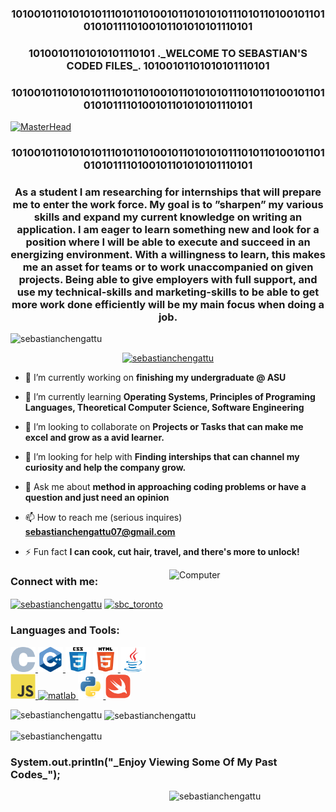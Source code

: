<h3 align="center"> 1010010110101010111010110100101101010101110101101001011010101011110100101101010101110101 </h3>
<h3 align="center"> 10100101101010101110101  ._WELCOME TO SEBASTIAN'S CODED FILES_.  10100101101010101110101 </h3>
<h3 align="center"> 1010010110101010111010110100101101010101110101101001011010101011110100101101010101110101 </h3>

[![MasterHead](https://developers.giphy.com/branch/master/static/api-c99e353f761d318322c853c03ebcf21b.gif)](https://SebastianChengattu.github.io)
<h3 align="center"> 1010010110101010111010110100101101010101110101101001011010101011110100101101010101110101 </h3>
<h3 align="center">As a student I am researching for internships that will prepare me to enter the work force. My goal is to ”sharpen” my various skills and expand my current knowledge on writing an application. I am eager to learn something new and look for a position where I will be able to execute and succeed in an energizing environment. With a willingness to learn, this makes me an asset for teams or to work unaccompanied on given projects. Being able to give employers with full support, and use my technical-skills and marketing-skills to be able to get more work done efficiently will be my main focus when doing a job.</h3>


<p align="left"> <img src="https://komarev.com/ghpvc/?username=sebastianchengattu&label=Profile%20views&color=0e75b6&style=flat" alt="sebastianchengattu" /> </p>

<p align="center"> <a href="https://github.com/ryo-ma/github-profile-trophy"><img src="https://github-profile-trophy.vercel.app/?username=sebastianchengattu" alt="sebastianchengattu" /></a> </p>



- 🔭 I’m currently working on **finishing my undergraduate @ ASU**

- 🌱 I’m currently learning **Operating Systems, Principles of Programing Languages, Theoretical Computer Science, Software Engineering**

- 👯 I’m looking to collaborate on **Projects or Tasks that can make me excel and grow as a avid learner.**

- 🤝 I’m looking for help with **Finding interships that can channel my curiosity and help the company grow.**

- 💬 Ask me about **method in approaching coding problems or have a question and just need an opinion**

- 📫 How to reach me (serious inquires) **sebastianchengattu07@gmail.com**

- ⚡ Fun fact **I can cook, cut hair, travel, and there's more to unlock!**

<p><img align="right" src="https://i.pinimg.com/originals/8b/35/fe/8b35fef55fba1a201c9c7a11d3ec3d64.gif" width="250" height="150" alt="Computer" /></p>

<h3 align="left">Connect with me:</h3>
<p align="left">
<a href="https://linkedin.com/in/sebastianchengattu" target="blank"><img align="center" src="https://cdn.jsdelivr.net/npm/simple-icons@3.0.1/icons/linkedin.svg" alt="sebastianchengattu" height="30" width="40" /></a>
<a href="https://instagram.com/sbc_toronto" target="blank"><img align="center" src="https://cdn.jsdelivr.net/npm/simple-icons@3.0.1/icons/instagram.svg" alt="sbc_toronto" height="30" width="40" /></a>
</p>

<h3 align="left">Languages and Tools:</h3>
<p align="left"> <a href="https://www.cprogramming.com/" target="_blank"> <img src="https://raw.githubusercontent.com/devicons/devicon/master/icons/c/c-original.svg" alt="c" width="40" height="40"/> </a> <a href="https://www.w3schools.com/cpp/" target="_blank"> <img src="https://raw.githubusercontent.com/devicons/devicon/master/icons/cplusplus/cplusplus-original.svg" alt="cplusplus" width="40" height="40"/> </a> <a href="https://www.w3schools.com/css/" target="_blank"> <img src="https://raw.githubusercontent.com/devicons/devicon/master/icons/css3/css3-original-wordmark.svg" alt="css3" width="40" height="40"/> </a> <a href="https://www.w3.org/html/" target="_blank"> <img src="https://raw.githubusercontent.com/devicons/devicon/master/icons/html5/html5-original-wordmark.svg" alt="html5" width="40" height="40"/> </a> <a href="https://www.java.com" target="_blank"> <img src="https://raw.githubusercontent.com/devicons/devicon/master/icons/java/java-original.svg" alt="java" width="40" height="40"/> </a> <a href="https://developer.mozilla.org/en-US/docs/Web/JavaScript" target="_blank"> <img src="https://raw.githubusercontent.com/devicons/devicon/master/icons/javascript/javascript-original.svg" alt="javascript" width="40" height="40"/> </a> <a href="https://www.mathworks.com/" target="_blank"> <img src="https://raw.githubusercontent.com/simple-icons/simple-icons/master/icons/mathworks.svg" alt="matlab" width="40" height="40"/> </a> <a href="https://www.python.org" target="_blank"> <img src="https://raw.githubusercontent.com/devicons/devicon/master/icons/python/python-original.svg" alt="python" width="40" height="40"/> </a> <a href="https://developer.apple.com/swift/" target="_blank"> <img src="https://raw.githubusercontent.com/devicons/devicon/master/icons/swift/swift-original.svg" alt="swift" width="40" height="40"/> </a> </p>

<p><img align="left" src="https://github-readme-stats.vercel.app/api/top-langs?username=sebastianchengattu&show_icons=true&locale=en&layout=compact" alt="sebastianchengattu" /></p>

<p>&nbsp;<img align="center" src="https://github-readme-stats.vercel.app/api?username=sebastianchengattu&show_icons=true&locale=en" alt="sebastianchengattu" /></p>


<p><img align="center" src="https://github-readme-streak-stats.herokuapp.com/?user=sebastianchengattu&" alt="sebastianchengattu" /></p>

<h3 align="left"> System.out.println("_Enjoy Viewing Some Of My Past Codes_");  </h3>

<p><img align="right" src="https://i.pinimg.com/originals/63/cb/25/63cb25e70551ef00f69816fb0464e82f.png" width="250" height="120" alt="sebastianchengattu" /></p>

